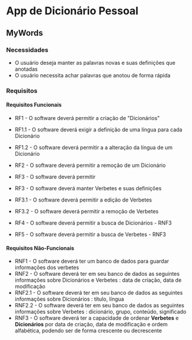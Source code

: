 # App de Dicionário Pessoal
## MyWords

### Necessidades

- O usuário deseja manter as palavras novas e suas definições que anotadas
- O usuário necessita achar palavras que anotou de forma rápida

### Requisitos

#### Requisitos Funcionais

- RF1 - O software deverá permitir a criação de "Dicionários"
 - RF1.1 - O software deverá exigir a definição de uma língua para cada Dicionário
 - RF1.2 - O software deverá permitir a a alteração da língua de um Dicionário
 
- RF2 - O software deverá permitir a remoção de um Dicionário

- RF3 - O software deverá permitir

- RF3 - O software deverá manter Verbetes e suas definições
 - RF3.1 - O software deverá permitir a edição de Verbetes
 - RF3.2 - O software deverá permitir a remoção de Verbetes  

- RF4 - O software deverá permitir a busca de Dicionários - RNF3
- RF5 - O software deverá permitir a busca de Verbetes - RNF3

 
 #### Requisitos Não-Funcionais
 
 - RNF1 - O software deverá ter um banco de dados para guardar informações dos verbetes
 - RNF2 - O software deverá ter em seu banco de dados as seguintes informações sobre Dicionários e Verbetes : data de criação, data de modificação
  - RNF2.1 - O software deverá ter em seu banco de dados as seguintes informações sobre Dicionários : título, língua
  - RNF2.2 - O software deverá ter em seu banco de dados as seguintes informações sobre Verbetes : dicionário, grupo, conteúdo, significado
 - RNF3 - O software deverá ter a capacidade de ordenar **Verbetes** e **Dicionários** por data de criação, data de modificação e ordem alfabética, podendo ser de forma crescente ou decrescente
  